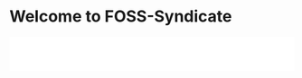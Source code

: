 # Welcome to FOSS-Syndicate
![LOGO](https://github.com/FOSS-Syndicate/FOSS-Syndicate-Assets/blob/main/Text-Logo/white-text-transparent-bg.png)
